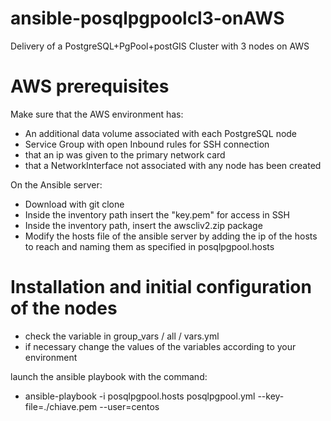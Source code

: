 # ansible-posqlpgpoolcl3-onAWS
Delivery of a PostgreSQL+PgPool+postGIS Cluster with 3 nodes on AWS

# AWS prerequisites
Make sure that the AWS environment has:

* An additional data volume associated with each PostgreSQL node
* Service Group with open Inbound rules for SSH connection
* that an ip was given to the primary network card
* that a NetworkInterface not associated with any node has been created

On the Ansible server:

* Download with git clone
* Inside the inventory path insert the "key.pem" for access in SSH
* Inside the inventory path, insert the awscliv2.zip package
* Modify the hosts file of the ansible server by adding the ip of the hosts to reach and naming them as specified in posqlpgpool.hosts

# Installation and initial configuration of the nodes

* check the variable in group_vars / all / vars.yml
* if necessary change the values of the variables according to your environment

launch the ansible playbook with the command:

* ansible-playbook -i posqlpgpool.hosts posqlpgpool.yml --key-file=./chiave.pem --user=centos
